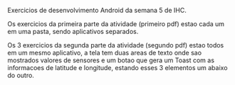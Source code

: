Exercicios de desenvolvimento Android da semana 5 de IHC.

Os exercicios da primeira parte da atividade (primeiro pdf) estao cada um em uma pasta, sendo aplicativos separados.

Os 3 exercicios da segunda parte da atividade (segundo pdf) estao todos em um mesmo aplicativo, a tela tem duas areas de texto onde sao mostrados valores de sensores e um botao que gera um Toast com as informacoes de latitude e longitude, estando esses 3 elementos um abaixo do outro.
